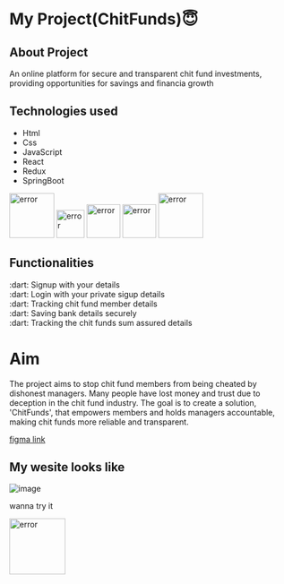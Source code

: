 <h1>My Project(ChitFunds)😇</h1>
<h2>About Project</h2>
<p>An online platform for secure and transparent chit fund investments, providing opportunities for savings and financia growth</p>
<h2>Technologies used</h2>
<ul>
  <li>Html</li>
  <li>Css</li>
  <li>JavaScript</li>
  <li>React</li>
  <li>Redux</li>
  <li>SpringBoot</li>
</ul>
<div>
  <img style="width:80px"src="https://cdn3d.iconscout.com/3d/free/thumb/free-html-5728485-4781249.png?f=webp" alt="error"/>
  <img style="width:50px"src="https://upload.wikimedia.org/wikipedia/commons/thumb/d/d5/CSS3_logo_and_wordmark.svg/1200px-CSS3_logo_and_wordmark.svg.png" alt="error"/>
  <img style="width:60px"src="https://www.freepnglogos.com/uploads/javascript-png/png-javascript-badge-picture-8.png" alt="error"/>
  <img style="width:60px"src="https://ionicframework.com/docs/icons/logo-react-icon.png" alt="error"/>
  <img style="width:80px"src="https://logodix.com/logo/1614302.png" alt="error"/>
</div>
<h2>Functionalities</h2>
 :dart: Signup with your details<br>
 :dart: Login with your private sigup details<br>
 :dart: Tracking chit fund member details<br>
 :dart: Saving bank details securely<br>
 :dart: Tracking the chit funds sum assured details
 <h1>Aim </h1>
 <p>The project aims to stop chit fund members from being cheated by dishonest managers. Many people have lost money and trust due to deception in the chit fund industry. The goal is to create a solution, 'ChitFunds', that empowers members and holds managers accountable, making chit funds more reliable and transparent.</p>
 <a href="https://www.figma.com/proto/Lp4urqxihzCVn2scj89EO0/chitfunds?type=design&node-id=1-2&t=deltIKyBeGEk8cAc-0&scaling=min-zoom&page-id=0%3A1" alt="error">figma link</a>
 <h2>My wesite looks like</h2>

 ![image](https://github.com/Harshitha-reddy88/capstone_chitfunds_project/assets/119464978/b26cfd95-1c87-4b0e-b0aa-b32d564d0324)
 <p>wanna try it</p>
 <img style="width:100px" src="https://github.com/mayankchaudhary26/Cool-Readme-ideas/raw/master/data/giphy.gif"alt="error"/>
 
